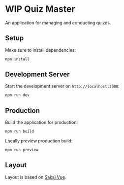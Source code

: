 # WIP Quiz Master

An application for managing and conducting quizes.

## Setup

Make sure to install dependencies:

```bash
npm install
```

## Development Server

Start the development server on `http://localhost:3000`:

```bash
npm run dev
```

## Production

Build the application for production:

```bash
npm run build
```

Locally preview production build:

```bash
npm run preview
```

## Layout

Layout is based on [Sakai Vue](https://sakai.primevue.org/).
